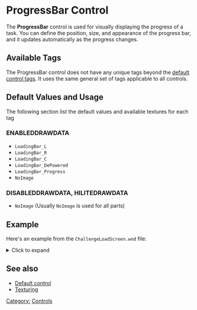 # ProgressBar Control

The **ProgressBar** control is used for visually displaying the progress of a task. You can define the position, size,
and appearance of the progress bar, and it updates automatically as the progress changes.

## Available Tags

The ProgressBar control does not have any unique tags beyond the [default control tags](/user.md).
It uses the same general set of tags applicable to all controls.

## Default Values and Usage

The following section list the default values and available textures for each tag

### ENABLEDDRAWDATA

- `LoadingBar_L`
- `LoadingBar_R`
- `LoadingBar_C`
- `LoadingBar_DePowered`
- `LoadingBar_Progress`
- `NoImage`

### DISABLEDDRAWDATA, HILITEDRAWDATA

- `NoImage` (Usually `NoImage` is used for all parts)

## Example

Here's an example from the `ChallengeLoadScreen.wnd` file:
<details>
<summary>Click to expand</summary>

```nasm
WINDOW
    WINDOWTYPE = PROGRESSBAR;
    SCREENRECT = UPPERLEFT: 39 565,
               BOTTOMRIGHT: 761 585,
               CREATIONRESOLUTION: 800 600;
    NAME = "ChallengeLoadScreen.wnd:ProgressLoad";
    STATUS = ENABLED+IMAGE;
    STYLE = PROGRESSBAR+MOUSETRACK;
    SYSTEMCALLBACK = "[None]";
    INPUTCALLBACK = "[None]";
    TOOLTIPCALLBACK = "[None]";
    DRAWCALLBACK = "[None]";
    FONT = NAME: "Times New Roman", SIZE: 14, BOLD: 0;
    HEADERTEMPLATE = "[NONE]";
    TOOLTIPTEXT = "Tooltip:LoadProgress";
    TOOLTIPDELAY = -1;
    TEXTCOLOR = ENABLED:  254 254 254 255, ENABLEDBORDER:  0 0 0 255,
              DISABLED: 192 192 192 255, DISABLEDBORDER: 64 64 64 255,
              HILITE:   128 128 255 255, HILITEBORDER:   0 0 128 255;
    ENABLEDDRAWDATA = IMAGE: LoadingBar_L, COLOR: 255 0 0 255, BORDERCOLOR: 255 128 128 255,
                    IMAGE: LoadingBar_R, COLOR: 255 255 255 0, BORDERCOLOR: 255 255 255 0,
                    IMAGE: LoadingBar_C, COLOR: 255 255 255 0, BORDERCOLOR: 255 255 255 0,
                    IMAGE: NoImage, COLOR: 255 255 255 0, BORDERCOLOR: 255 255 255 0,
                    IMAGE: NoImage, COLOR: 47 55 168 255, BORDERCOLOR: 254 254 254 255,
                    IMAGE: LoadingBar_DePowered, COLOR: 255 255 255 0, BORDERCOLOR: 255 255 255 0,
                    IMAGE: LoadingBar_Progress, COLOR: 255 255 255 0, BORDERCOLOR: 255 255 255 0,
                    IMAGE: NoImage, COLOR: 255 255 255 0, BORDERCOLOR: 255 255 255 0,
                    IMAGE: NoImage, COLOR: 255 255 255 0, BORDERCOLOR: 255 255 255 0;
    DISABLEDDRAWDATA = IMAGE: NoImage, COLOR: 64 64 64 255, BORDERCOLOR: 192 192 192 255,
                     IMAGE: NoImage, COLOR: 255 255 255 0, BORDERCOLOR: 255 255 255 0,
                     IMAGE: NoImage, COLOR: 255 255 255 0, BORDERCOLOR: 255 255 255 0,
                     IMAGE: NoImage, COLOR: 255 255 255 0, BORDERCOLOR: 255 255 255 0,
                     IMAGE: NoImage, COLOR: 192 192 192 255, BORDERCOLOR: 254 254 254 255,
                     IMAGE: NoImage, COLOR: 255 255 255 0, BORDERCOLOR: 255 255 255 0,
                     IMAGE: NoImage, COLOR: 255 255 255 0, BORDERCOLOR: 255 255 255 0,
                     IMAGE: NoImage, COLOR: 255 255 255 0, BORDERCOLOR: 255 255 255 0,
                     IMAGE: NoImage, COLOR: 255 255 255 0, BORDERCOLOR: 255 255 255 0;
    HILITEDRAWDATA = IMAGE: NoImage, COLOR: 0 255 0 255, BORDERCOLOR: 0 128 0 255,
                   IMAGE: NoImage, COLOR: 255 255 255 0, BORDERCOLOR: 255 255 255 0,
                   IMAGE: NoImage, COLOR: 255 255 255 0, BORDERCOLOR: 255 255 255 0,
                   IMAGE: NoImage, COLOR: 255 255 255 0, BORDERCOLOR: 255 255 255 0,
                   IMAGE: NoImage, COLOR: 47 55 168 255, BORDERCOLOR: 254 254 254 255,
                   IMAGE: NoImage, COLOR: 255 255 255 0, BORDERCOLOR: 255 255 255 0,
                   IMAGE: NoImage, COLOR: 255 255 255 0, BORDERCOLOR: 255 255 255 0,
                   IMAGE: NoImage, COLOR: 255 255 255 0, BORDERCOLOR: 255 255 255 0,
                   IMAGE: NoImage, COLOR: 255 255 255 0, BORDERCOLOR: 255 255 255 0;
END
```

</details>

## See also

- [Default control](wnd_controls_user)
- [Texturing](../texturing.md)

[Category:](../Categories.md) [Controls](../Controls.md)
